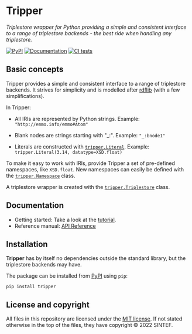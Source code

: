 Tripper
=======
_Triplestore wrapper for Python providing a simple and consistent interface to a range of triplestore backends - the best ride when handling any triplestore._


[![PyPI](https://img.shields.io/pypi/v/tripper?logo=pypi)](https://pypi.org/project/tripper)
[![Documentation](https://img.shields.io/badge/documentation-informational?logo=github)](https://emmc-asbl.github.io/tripper/latest/)
[![CI tests](https://github.com/EMMC-ASBL/tripper/workflows/CI%20-%20Tests/badge.svg)](https://github.com/EMMC-ASBL/tripper/actions/workflows/ci_tests.yml?query=branch%3Amain)


Basic concepts
--------------
Tripper provides a simple and consistent interface to a range of triplestore backends.
It strives for simplicity and is modelled after [rdflib] (with a few simplifications).

In Tripper:

* All IRIs are represented by Python strings.
  Example: `"http://emmo.info/emmo#Atom"`

* Blank nodes are strings starting with "_:".
  Example: `"_:bnode1"`

* Literals are constructed with [`tripper.Literal`][Literal].
  Example: `tripper.Literal(3.14, datatype=XSD.float)`

To make it easy to work with IRIs, provide Tripper a set of pre-defined namespaces, like `XSD.float`.
New namespaces can easily be defined with the [`tripper.Namespace`][Namespace] class.

A triplestore wrapper is created with the [`tripper.Triplestore`][Triplestore] class.



Documentation
-------------
* Getting started: Take a look at the [tutorial](docs/tutorial.md).
* Reference manual: [API Reference]


Installation
------------
**Tripper** has by itself no dependencies outside the standard
library, but the triplestore backends may have.


The package can be installed from [PyPI] using `pip`:

```shell
pip install tripper
```

License and copyright
---------------------
All files in this repository are licensed under the [MIT license](LICENSE).
If not stated otherwise in the top of the files, they have copyright &copy; 2022
SINTEF.




[rdflib]: https://rdflib.readthedocs.io/en/stable/
[PyPI]: https://pypi.org/project/tripper
[API Reference]: https://emmc-asbl.github.io/tripper/latest/api_reference/triplestore/
[Literal]: https://emmc-asbl.github.io/tripper/latest/api_reference/triplestore/#tripper.triplestore.Literal
[Namespace]: https://emmc-asbl.github.io/tripper/latest/api_reference/triplestore/#tripper.triplestore.Namespace
[Triplestore]: https://emmc-asbl.github.io/tripper/latest/api_reference/triplestore/#tripper.triplestore.Triplestore
